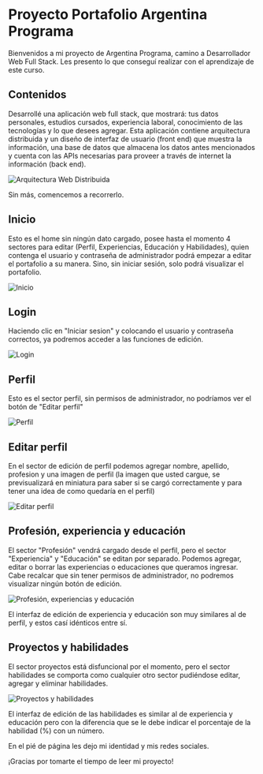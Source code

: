 # Proyecto Portafolio Argentina Programa

Bienvenidos a mi proyecto de Argentina Programa, camino a Desarrollador Web Full Stack.
Les presento lo que conseguí realizar con el aprendizaje de este curso.

## Contenidos

Desarrollé una aplicación web full stack, que mostrará: tus datos personales, estudios cursados, experiencia laboral, conocimiento de las
tecnologías y lo que desees agregar. Esta aplicación contiene arquitectura distribuida y un diseño de interfaz de usuario (front end) que muestra la información, una base de datos que almacena los datos antes mencionados y cuenta con las APIs necesarias para proveer a través de internet la información (back end). 

   ![Arquitectura Web Distribuida](https://user-images.githubusercontent.com/100737118/198729920-19be8658-4c20-42bb-9eee-3c67c731fa2c.jpg)

Sin más, comencemos a recorrerlo.

## Inicio

Esto es el home sin ningún dato cargado, posee hasta el momento 4 sectores para editar (Perfil, Experiencias, Educación y Habilidades), quien contenga el usuario
y contraseña de administrador podrá empezar a editar el portafolio a su manera. Sino, sin iniciar sesión, solo podrá visualizar el portafolio.

![Inicio](https://user-images.githubusercontent.com/100737118/198728402-6be77139-7be7-48b9-b0ac-6a96b175be25.jpg)

## Login

Haciendo clic en "Iniciar sesion" y colocando el usuario y contraseña correctos, ya podremos acceder a las funciones de edición.

![Login](https://user-images.githubusercontent.com/100737118/198733074-1e501695-a189-4e63-a380-0b5d1c3b1861.jpg)

## Perfil

Esto es el sector perfil, sin permisos de administrador, no podríamos ver el botón de "Editar perfil"

![Perfil](https://user-images.githubusercontent.com/100737118/198733833-5a12c26a-5a1f-4354-b158-7a368184eafe.jpg)

## Editar perfil

En el sector de edición de perfil podemos agregar nombre, apellido, profesion y una imagen de perfil (la imagen que usted cargue, se previsualizará en miniatura para saber si se cargó correctamente y para tener una idea de como quedaría en el perfil)

![Editar perfil](https://user-images.githubusercontent.com/100737118/198734666-6673db67-4ccf-4b72-afd1-17632021a20c.jpg)

## Profesión, experiencia y educación

El sector "Profesión" vendrá cargado desde el perfil, pero el sector "Experiencia" y "Educación" se editan por separado.
Podemos agregar, editar o borrar las experiencias o educaciones que queramos ingresar.
Cabe recalcar que sin tener permisos de administrador, no podremos visualizar ningún botón de edición.

![Profesión, experiencias y educación](https://user-images.githubusercontent.com/100737118/198736167-1f9a40d3-8e5b-41c4-9554-d0eca17b2233.jpg)

El interfaz de edición de experiencia y educación son muy similares al de perfil, y estos casí idénticos entre sí.

## Proyectos y habilidades

El sector proyectos está disfuncional por el momento, pero el sector habilidades se comporta como cualquier otro sector pudiéndose editar, agregar y eliminar
habilidades.

![Proyectos y habilidades](https://user-images.githubusercontent.com/100737118/198737590-0ad9d9dd-66fe-4ccb-ae83-a33a86f274f0.jpg)

El interfaz de edición de las habilidades es similar al de experiencia y educación pero con la diferencia que se le debe indicar el porcentaje de la habilidad (%) con un número.

En el pié de página les dejo mi identidad y mis redes sociales.

¡Gracias por tomarte el tiempo de leer mi proyecto!
